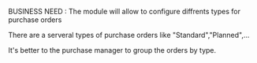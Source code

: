 BUSINESS NEED : The module will allow to configure diffrents types for purchase orders

There are a serveral types of purchase orders like "Standard","Planned",...

It's better to the purchase manager to group the orders by type.